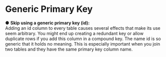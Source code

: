 # Generic Primary Key

 ● **Skip using a generic primary key (id):**   
  Adding an id column to every table causes several effects that make its
  use seem arbitrary. You might end up creating a redundant key or allow
  duplicate rows if you add this column in a compound key.
  The name id is so generic that it holds no meaning. This is especially
  important when you join two tables and they have the same primary
  key column name.